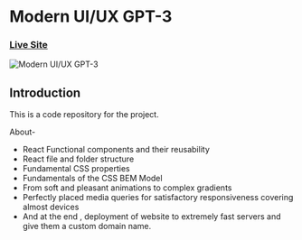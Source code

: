 # Modern UI/UX GPT-3
### [Live Site](https://gpt3-jsm.com/)

![Modern UI/UX GPT-3](https://i.ibb.co/TR5LW9z/image.png)


## Introduction
This is a code repository for the project. 

 About-

- React Functional components and their reusability
- React file and folder structure
- Fundamental CSS properties 
- Fundamentals of the CSS BEM Model
- From soft and pleasant animations to complex gradients
- Perfectly placed media queries for satisfactory responsiveness covering almost devices
- And at the end , deployment of website to extremely fast servers and give them a custom domain name.
